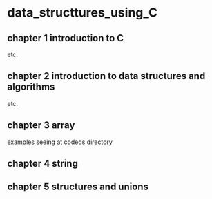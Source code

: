 # data_structtures_using_C

## chapter 1 introduction to C
etc.

## chapter 2 introduction to data structures and algorithms
etc.

## chapter 3 array
examples seeing at codeds directory

## chapter 4 string

## chapter 5 structures and unions





